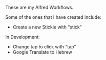These are my Alfred Workflows. 

Some of the ones that I have created include:

  - Create a new Stickie with "stick"

In Development:

  - Change tap to click with "tap"
  - Google Translate to Hebrew


